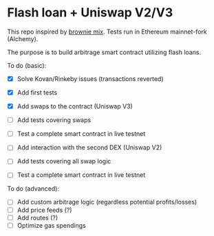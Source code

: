 # Flash loan + Uniswap V2/V3
This repo inspired by [brownie mix](https://github.com/brownie-mix/aave-flashloan-mix). Tests run in Ethereum mainnet-fork (Alchemy).

The purpose is to build arbitrage smart contract utilizing flash loans.

To do (basic):
- [x] Solve Kovan/Rinkeby issues (transactions reverted)
- [x] Add first tests
- [x] Add swaps to the contract (Uniswap V3)
- [ ] Add tests covering swaps
- [ ] Test a complete smart contract in live testnet
- [ ] Add interaction with the second DEX (Uniswap V2)
- [ ] Add tests covering all swap logic
- [ ] Test a complete smart contract in live testnet


To do (advanced):
- [ ] Add custom arbitrage logic (regardless potential profits/losses)
- [ ] Add price feeds (?)
- [ ] Add routes (?)
- [ ] Optimize gas spendings
